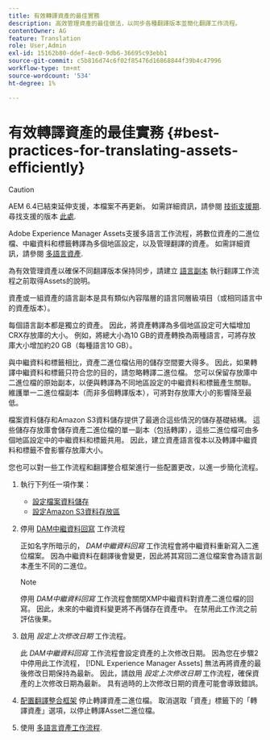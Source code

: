 ```yaml
---
title: 有效轉譯資產的最佳實務
description: 高效管理資產的最佳做法，以同步各種翻譯版本並簡化翻譯工作流程。
contentOwner: AG
feature: Translation
role: User,Admin
exl-id: 15162b80-ddef-4ec0-9db6-36695c93ebb1
source-git-commit: c5b816d74c6f02f85476d16868844f39b4c47996
workflow-type: tm+mt
source-wordcount: '534'
ht-degree: 1%

---
```


# 有效轉譯資產的最佳實務 {#best-practices-for-translating-assets-efficiently}

>[!CAUTION]
>
>AEM 6.4已結束延伸支援，本檔案不再更新。 如需詳細資訊，請參閱 [技術支援期](https://helpx.adobe.com//tw/support/programs/eol-matrix.html). 尋找支援的版本 [此處](https://experienceleague.adobe.com/docs/).

Adobe Experience Manager Assets支援多語言工作流程，將數位資產的二進位檔、中繼資料和標籤轉譯為多個地區設定，以及管理翻譯的資產。 如需詳細資訊，請參閱 [多語言資產](multilingual-assets.md).

為有效管理資產以確保不同翻譯版本保持同步，請建立 [語言副本](preparing-assets-for-translation.md) 執行翻譯工作流程之前取得Assets的說明。

資產或一組資產的語言副本是具有類似內容階層的語言同層級項目（或相同語言中的資產版本）。

每個語言副本都是獨立的資產。 因此，將資產轉譯為多個地區設定可大幅增加CRX存放庫的大小。 例如，將總大小為10 GB的資產轉換為兩種語言，可將存放庫大小增加約20 GB（每種語言10 GB）。

與中繼資料和標籤相比，資產二進位檔佔用的儲存空間要大得多。 因此，如果轉譯中繼資料和標籤只符合您的目的，請忽略轉譯二進位檔。 您可以保留存放庫中二進位檔的原始副本，以便與轉譯為不同地區設定的中繼資料和標籤產生關聯。 維護單一二進位檔副本（而非多個轉譯版本），可將對存放庫大小的影響降至最低。

檔案資料儲存和Amazon S3資料儲存提供了最適合這些情況的儲存基礎結構。 這些儲存存放庫會儲存資產二進位檔的單一副本（包括轉譯），這些二進位檔可由多個地區設定中的中繼資料和標籤共用。 因此，建立資產語言復本以及轉譯中繼資料和標籤不會影響存放庫大小。

您也可以對一些工作流程和翻譯整合框架進行一些配置更改，以進一步簡化流程。

1. 執行下列任一項作業：

   * [設定檔案資料儲存](/help/sites-deploying/data-store-config.md)
   * [設定Amazon S3資料存放區](/help/sites-deploying/data-store-config.md)

1. 停用 [DAM中繼資料回寫](/help/sites-administering/workflow-offloader.md#disable-offloading) 工作流程

   正如名字所暗示的， *DAM中繼資料回寫* 工作流程會將中繼資料重新寫入二進位檔案。 因為中繼資料在翻譯後會變更，因此將其寫回二進位檔案會為語言副本產生不同的二進位。

   >[!NOTE]
   >
   >停用 *DAM中繼資料回寫* 工作流程會關閉XMP中繼資料對資產二進位檔的回寫。 因此，未來的中繼資料變更將不再儲存在資產中。 在禁用此工作流之前評估後果。

1. 啟用 *設定上次修改日期* 工作流程。

   此 *DAM中繼資料回寫* 工作流程會設定資產的上次修改日期。 因為您在步驟2中停用此工作流程， [!DNL Experience Manager Assets] 無法再將資產的最後修改日期保持為最新。 因此，請啟用 *設定上次修改日期* 工作流程，確保資產的上次修改日期為最新。 具有過時的上次修改日期的資產可能會導致錯誤。

1. [配置翻譯整合框架](/help/sites-administering/tc-tic.md) 停止轉譯資產二進位檔。 取消選取「資產」標籤下的「轉譯資產」選項，以停止轉譯Asset二進位檔。
1. 使用 [多語言資產工作流程](multilingual-assets.md).
